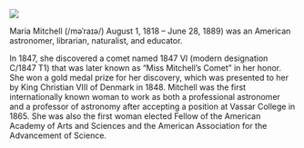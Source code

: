 <a href="https://juncture-digital.org"><img src="https://juncture-digital.org/images/ve-button.png"></a>

<param ve-config 
       title="Maria Mitchell" 
       author="Allen Fulton"
       banner="https://upload.wikimedia.org/wikipedia/commons/thumb/2/23/Maria_Mitchell.jpg/506px-Maria_Mitchell.jpg" 
       layout="vertical">  

Maria Mitchell (/məˈraɪə/) August 1, 1818 – June 28, 1889) was an American astronomer, librarian, naturalist, and educator.
<param ve-image url=“https://upload.wikimedia.org/wikipedia/commons/5/5f/Nantucket-08-2004.jpg”>

In 1847, she discovered a comet named 1847 VI (modern designation C/1847 T1) that was later known as “Miss Mitchell’s Comet” in her honor. She won a gold medal prize for her discovery, which was presented to her by King Christian VIII of Denmark in 1848. Mitchell was the first internationally known woman to work as both a professional astronomer and a professor of astronomy after accepting a position at Vassar College in 1865. She was also the first woman elected Fellow of the American Academy of Arts and Sciences and the American Association for the Advancement of Science.
<param ve-map center="Q49149" zoom="8" prefer-geojson>  
